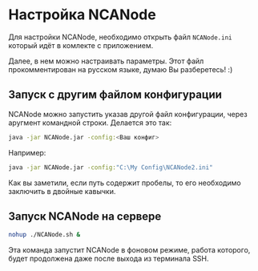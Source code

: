 # Наcтройка NCANode

Для настройки NCANode, необходимо открыть файл `NCANode.ini` который
идёт в комлекте с приложением.

Далее, в нем можно настраивать параметры. Этот файл прокомментирован
на русском языке, думаю Вы разберетесь! :)

## Запуск с другим файлом конфигурации

NCANode можно запустить указав другой файл конфигурации, через
аругмент командной строки. Делается это так:

```bash
java -jar NCANode.jar -config:<Ваш конфиг>
```

Например:

```bash
java -jar NCANode.jar -config:"C:\My Config\NCANode2.ini"
```

Как вы заметили, если путь содержит пробелы, то его необходимо
заключить в двойные кавычки.

## Запуск NCANode на сервере

```bash
nohup ./NCANode.sh &
```
Эта команда запустит NCANode в фоновом режиме,
работа которого, будет продолжена даже после выхода
из терминала SSH.